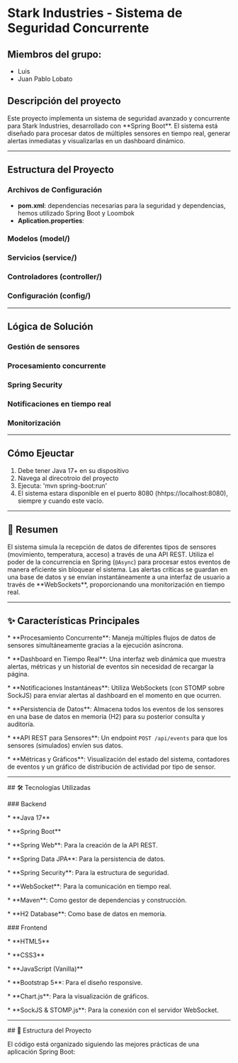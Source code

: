 # Stark Industries - Sistema de Seguridad Concurrente

## Miembros del grupo:
- Luis
- Juan Pablo Lobato

## Descripción del proyecto
Este proyecto implementa un sistema de seguridad avanzado y concurrente para Stark Industries, desarrollado con \*\*Spring Boot\*\*. El sistema está diseñado para procesar datos de múltiples sensores en tiempo real, generar alertas inmediatas y visualizarlas en un dashboard dinámico.



---

## Estructura del Proyecto

### Archivos de Configuración
- **pom.xml**: dependencias necesarias para la seguridad y dependencias, hemos utilizado Spring Boot y Loombok
- **Aplication.properties**:

### Modelos (model/)

### Servicios (service/)

### Controladores (controller/)

### Configuración (config/)

---

## Lógica de Solución
### Gestión de sensores
### Procesamiento concurrente
### Spring Security
### Notificaciones en tiempo real
### Monitorización

---

## Cómo Ejeuctar
1. Debe tener Java 17+ en su dispositivo
2. Navega al direcotroio del proyecto
3. Ejecuta: 'mvn spring-boot:run'
4. El sistema estara disponible en el puerto 8080 (hhtps://localhost:8080), siempre y cuando este vacío. 

---

## 📜 Resumen



El sistema simula la recepción de datos de diferentes tipos de sensores (movimiento, temperatura, acceso) a través de una API REST. Utiliza el poder de la concurrencia en Spring (`@Async`) para procesar estos eventos de manera eficiente sin bloquear el sistema. Las alertas críticas se guardan en una base de datos y se envían instantáneamente a una interfaz de usuario a través de \*\*WebSockets\*\*, proporcionando una monitorización en tiempo real.



---



## ✨ Características Principales



\* \*\*Procesamiento Concurrente\*\*: Maneja múltiples flujos de datos de sensores simultáneamente gracias a la ejecución asíncrona.

\* \*\*Dashboard en Tiempo Real\*\*: Una interfaz web dinámica que muestra alertas, métricas y un historial de eventos sin necesidad de recargar la página.

\* \*\*Notificaciones Instantáneas\*\*: Utiliza WebSockets (con STOMP sobre SockJS) para enviar alertas al dashboard en el momento en que ocurren.

\* \*\*Persistencia de Datos\*\*: Almacena todos los eventos de los sensores en una base de datos en memoria (H2) para su posterior consulta y auditoría.

\* \*\*API REST para Sensores\*\*: Un endpoint `POST /api/events` para que los sensores (simulados) envíen sus datos.

\* \*\*Métricas y Gráficos\*\*: Visualización del estado del sistema, contadores de eventos y un gráfico de distribución de actividad por tipo de sensor.



---



\## 🛠️ Tecnologías Utilizadas



\### Backend

\* \*\*Java 17\*\*

\* \*\*Spring Boot\*\*

\* \*\*Spring Web\*\*: Para la creación de la API REST.

\* \*\*Spring Data JPA\*\*: Para la persistencia de datos.

\* \*\*Spring Security\*\*: Para la estructura de seguridad.

\* \*\*WebSocket\*\*: Para la comunicación en tiempo real.

\* \*\*Maven\*\*: Como gestor de dependencias y construcción.

\* \*\*H2 Database\*\*: Como base de datos en memoria.



\### Frontend

\* \*\*HTML5\*\*

\* \*\*CSS3\*\*

\* \*\*JavaScript (Vanilla)\*\*

\* \*\*Bootstrap 5\*\*: Para el diseño responsive.

\* \*\*Chart.js\*\*: Para la visualización de gráficos.

\* \*\*SockJS \& STOMP.js\*\*: Para la conexión con el servidor WebSocket.



---



\## 📂 Estructura del Proyecto



El código está organizado siguiendo las mejores prácticas de una aplicación Spring Boot:

